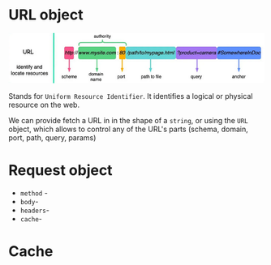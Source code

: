 # URL object
![alt text](image.png)

Stands for `Uniform Resource Identifier`. It identifies a logical or physical resource on the web.

We can provide fetch a URL in in the shape of a `string`, or using the `URL` object, which allows to control any of the URL's parts (schema, domain, port, path, query, params)

# Request object
- `method` - 
- `body`- 
- `headers`- 
- `cache`- 

# Cache